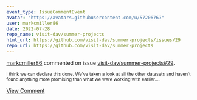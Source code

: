 ```yaml
---
event_type: IssueCommentEvent
avatar: "https://avatars.githubusercontent.com/u/5720676?"
user: markcmiller86
date: 2022-07-28
repo_name: visit-dav/summer-projects
html_url: https://github.com/visit-dav/summer-projects/issues/29
repo_url: https://github.com/visit-dav/summer-projects
---
```


<a href='https://github.com/markcmiller86' target='_blank'>markcmiller86</a> commented on issue <a href='https://github.com/visit-dav/summer-projects/issues/29' target='_blank'>visit-dav/summer-projects#29</a>.

<small>I think we can declare this done. We've taken a look at all the other datasets and haven't found anything more promising than what we were working with earlier....</small>

<a href='https://github.com/visit-dav/summer-projects/issues/29' target='_blank'>View Comment</a>